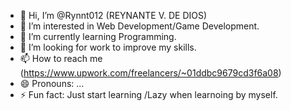 - 👋 Hi, I’m @Rynnt012 (REYNANTE V. DE DIOS)
- 👀 I’m interested in Web Development/Game Development.
- 🌱 I’m currently learning Programming.
- 💞️ I’m looking for work to improve my skills.
- 📫 How to reach me (https://www.upwork.com/freelancers/~01ddbc9679cd3f6a08)
- 😄 Pronouns: ...
- ⚡ Fun fact: Just start learning /Lazy when learnoing by myself.

<!---
Rynnt012/Rynnt012 is a ✨ special ✨ repository because its `README.md` (this file) appears on your GitHub profile.
You can click the Preview link to take a look at your changes.
--->
